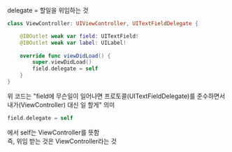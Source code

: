delegate = 할일을 위임하는 것
```swift
class ViewController: UIViewController, UITextFieldDelegate {

    @IBOutlet weak var field: UITextField!
    @IBOutlet weak var label: UILabel!
    
    override func viewDidLoad() {
        super.viewDidLoad()
        field.delegate = self
    }
}
```
위 코드는 "field에 무슨일이 일어나면 프로토콜(UITextFieldDelegate)를 준수하면서 내가(ViewController) 대신 일 할게" 의미  
```swift
field.delegate = self
```
에서 self는 ViewController를 뜻함  
즉, 위임 받는 것은 ViewController라는 것  
